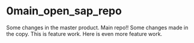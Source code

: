 # 0main_open_sap_repo
Some changes in the master product.
Main repo!!
Some changes made in the copy.
This is feature work.
Here is even more feature work.
